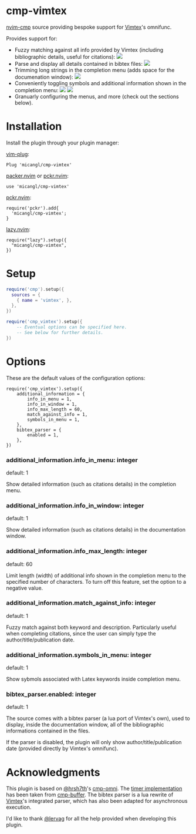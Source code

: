 # cmp-vimtex

[nvim-cmp](https://github.com/hrsh7th/nvim-cmp) source providing bespoke support for [Vimtex](https://github.com/lervag/vimtex)'s omnifunc.

Provides support for:
- Fuzzy matching against all info provided by Vimtex (including bibliographic details, useful for citations):
  ![](https://github.com/micangl/cmp-vimtex/assets/142919381/4887b19b-d08d-44e3-9b29-22e91a3a1728)
- Parse and display all details contained in bibtex files:
  ![](https://github-production-user-asset-6210df.s3.amazonaws.com/142919381/274990752-d9cba239-aa54-4398-a17f-02f6eec1d628.png)
- Trimming long strings in the completion menu (adds space for the documenation window):
  ![](https://github.com/micangl/cmp-vimtex/assets/142919381/bed1ab56-09cf-486c-baa9-be4198e52ce0)
- Conveniently toggling symbols and additional information shown in the completion menu:
  ![](https://github.com/micangl/cmp-vimtex/assets/142919381/fc167389-134d-4a7c-b083-2c9eafe98891)
  ![](https://github.com/micangl/cmp-vimtex/assets/142919381/daa3c5b3-b3a7-46d4-a3e6-427b9d4371de)
- Granuarly configuring the menus, and more (check out the sections below).

# Installation

Install the plugin through your plugin manager:

[vim-plug](https://github.com/junegunn/vim-plug):
```
Plug 'micangl/cmp-vimtex'
```

[packer.nvim](https://github.com/wbthomason/packer.nvim) or [pckr.nvim](https://github.com/lewis6991/pckr.nvim):
```
use 'micangl/cmp-vimtex'
```

[pckr.nvim](https://github.com/lewis6991/pckr.nvim):
```
require('pckr').add{
  'micangl/cmp-vimtex';
}
```

[lazy.nvim](https://github.com/folke/lazy.nvim):
```
require("lazy").setup({
  "micangl/cmp-vimtex",
})
```

# Setup

```lua
require('cmp').setup({
  sources = {
    { name = 'vimtex', },
  },
})

require('cmp_vimtex').setup({
    -- Eventual options can be specified here.
    -- See below for further details.
})
```

# Options

These are the default values of the configuration options:

```
require('cmp_vimtex').setup({
    additional_information = {
        info_in_menu = 1,
        info_in_window = 1,
        info_max_length = 60,
        match_against_info = 1,
        symbols_in_menu = 1,
    },
    bibtex_parser = {
        enabled = 1,
    },
})
```

### additional_information.info_in_menu: integer
default: 1

Show detailed information (such as citations details) in the completion menu.

### additional_information.info_in_window: integer
default: 1

Show detailed information (such as citations details) in the documentation window.

### additional_information.info_max_length: integer
default: 60

Limit length (width) of additional info shown in the completion menu to the specified number of characters.
To turn off this feature, set the option to a negative value.

### additional_information.match_against_info: integer
default: 1

Fuzzy match against both keyword and description.
Particularly useful when completing citations, since the user can simply type the author/title/publication date.

### additional_information.symbols_in_menu: integer
default: 1

Show sybmols associated with Latex keywords inside completion menu.

### bibtex_parser.enabled: integer
default: 1

The source comes with a bibtex parser (a lua port of Vimtex's own), used to display, inside the documentation window, all of the bibliographic informations contained in the files.

If the parser is disabled, the plugin will only show author/title/publication date (provided directly by Vimtex's omnifunc).

# Acknowledgments

This plugin is based on [@hrsh7th](https://github.com/hrsh7th)'s [cmp-omni](https://github.com/hrsh7th/cmp-omni).
The [timer implementation](https://github.com/micangl/cmp-vimtex/blob/master/lua/cmp_vimtex/timer.lua) has been taken from [cmp-buffer](https://github.com/hrsh7th/cmp-buffer).
The bibtex parser is a lua rewrite of [Vimtex](https://github.com/lervag/vimtex)'s integrated parser, which has also been adapted for asynchronous execution.

I'd like to thank [@lervag](https://github.com/lervag) for all the help provided when developing this plugin.
